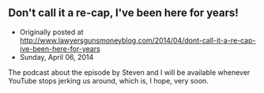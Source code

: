 ## Don't call it a re-cap, I've been here for years!

 * Originally posted at http://www.lawyersgunsmoneyblog.com/2014/04/dont-call-it-a-re-cap-ive-been-here-for-years
 * Sunday, April 06, 2014

The podcast about the episode by Steven and I will be available whenever YouTube stops jerking us around, which is, I hope, very soon.
